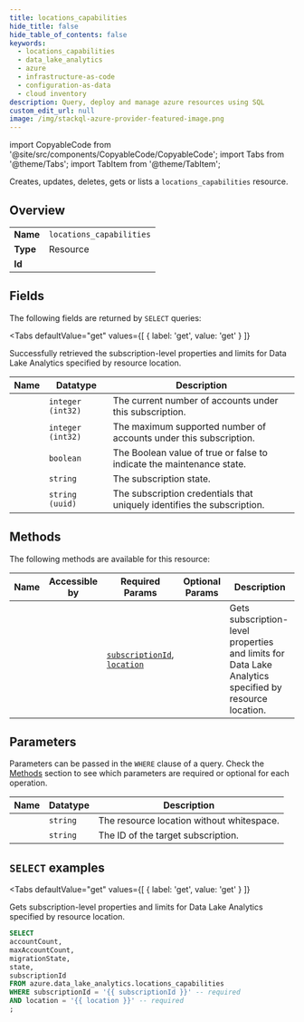 ```yaml
--- 
title: locations_capabilities
hide_title: false
hide_table_of_contents: false
keywords:
  - locations_capabilities
  - data_lake_analytics
  - azure
  - infrastructure-as-code
  - configuration-as-data
  - cloud inventory
description: Query, deploy and manage azure resources using SQL
custom_edit_url: null
image: /img/stackql-azure-provider-featured-image.png
---
```


import CopyableCode from '@site/src/components/CopyableCode/CopyableCode';
import Tabs from '@theme/Tabs';
import TabItem from '@theme/TabItem';

Creates, updates, deletes, gets or lists a <code>locations_capabilities</code> resource.

## Overview
<table><tbody>
<tr><td><b>Name</b></td><td><code>locations_capabilities</code></td></tr>
<tr><td><b>Type</b></td><td>Resource</td></tr>
<tr><td><b>Id</b></td><td><CopyableCode code="azure.data_lake_analytics.locations_capabilities" /></td></tr>
</tbody></table>

## Fields

The following fields are returned by `SELECT` queries:

<Tabs
    defaultValue="get"
    values={[
        { label: 'get', value: 'get' }
    ]}
>
<TabItem value="get">

Successfully retrieved the subscription-level properties and limits for Data Lake Analytics specified by resource location.

<table>
<thead>
    <tr>
    <th>Name</th>
    <th>Datatype</th>
    <th>Description</th>
    </tr>
</thead>
<tbody>
<tr>
    <td><CopyableCode code="accountCount" /></td>
    <td><code>integer (int32)</code></td>
    <td>The current number of accounts under this subscription.</td>
</tr>
<tr>
    <td><CopyableCode code="maxAccountCount" /></td>
    <td><code>integer (int32)</code></td>
    <td>The maximum supported number of accounts under this subscription.</td>
</tr>
<tr>
    <td><CopyableCode code="migrationState" /></td>
    <td><code>boolean</code></td>
    <td>The Boolean value of true or false to indicate the maintenance state.</td>
</tr>
<tr>
    <td><CopyableCode code="state" /></td>
    <td><code>string</code></td>
    <td>The subscription state.</td>
</tr>
<tr>
    <td><CopyableCode code="subscriptionId" /></td>
    <td><code>string (uuid)</code></td>
    <td>The subscription credentials that uniquely identifies the subscription.</td>
</tr>
</tbody>
</table>
</TabItem>
</Tabs>

## Methods

The following methods are available for this resource:

<table>
<thead>
    <tr>
    <th>Name</th>
    <th>Accessible by</th>
    <th>Required Params</th>
    <th>Optional Params</th>
    <th>Description</th>
    </tr>
</thead>
<tbody>
<tr>
    <td><a href="#get"><CopyableCode code="get" /></a></td>
    <td><CopyableCode code="select" /></td>
    <td><a href="#parameter-subscriptionId"><code>subscriptionId</code></a>, <a href="#parameter-location"><code>location</code></a></td>
    <td></td>
    <td>Gets subscription-level properties and limits for Data Lake Analytics specified by resource location.</td>
</tr>
</tbody>
</table>

## Parameters

Parameters can be passed in the `WHERE` clause of a query. Check the [Methods](#methods) section to see which parameters are required or optional for each operation.

<table>
<thead>
    <tr>
    <th>Name</th>
    <th>Datatype</th>
    <th>Description</th>
    </tr>
</thead>
<tbody>
<tr id="parameter-location">
    <td><CopyableCode code="location" /></td>
    <td><code>string</code></td>
    <td>The resource location without whitespace.</td>
</tr>
<tr id="parameter-subscriptionId">
    <td><CopyableCode code="subscriptionId" /></td>
    <td><code>string</code></td>
    <td>The ID of the target subscription.</td>
</tr>
</tbody>
</table>

## `SELECT` examples

<Tabs
    defaultValue="get"
    values={[
        { label: 'get', value: 'get' }
    ]}
>
<TabItem value="get">

Gets subscription-level properties and limits for Data Lake Analytics specified by resource location.

```sql
SELECT
accountCount,
maxAccountCount,
migrationState,
state,
subscriptionId
FROM azure.data_lake_analytics.locations_capabilities
WHERE subscriptionId = '{{ subscriptionId }}' -- required
AND location = '{{ location }}' -- required
;
```
</TabItem>
</Tabs>
